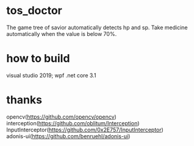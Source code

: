 # tos_doctor
The game tree of savior automatically detects hp and sp. Take medicine automatically when the value is below 70%.

# how to build
visual studio 2019; wpf .net core 3.1

# thanks
opencv(https://github.com/opencv/opencv)  
interception(https://github.com/oblitum/Interception)  
InputInterceptor(https://github.com/0x2E757/InputInterceptor)  
adonis-ui(https://github.com/benruehl/adonis-ui)  
